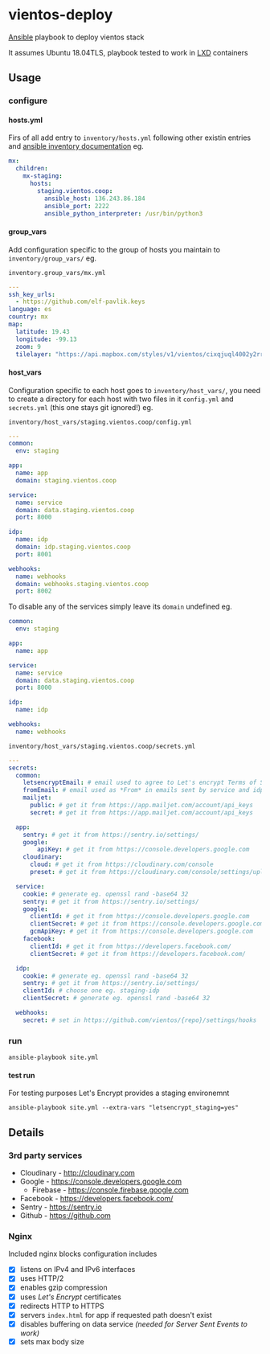 # vientos-deploy

[Ansible](https://docs.ansible.com/ansible) playbook to deploy vientos stack

It assumes Ubuntu 18.04TLS, playbook tested to work in [LXD](https://linuxcontainers.org/lxd/introduction/) containers

## Usage

### configure

#### hosts.yml

Firs of all add entry to `inventory/hosts.yml` following other existin entries and [ansible inventory documentation](https://docs.ansible.com/ansible/latest/user_guide/intro_inventory.html) eg.

```yaml
mx:
  children:
    mx-staging:
      hosts:
        staging.vientos.coop:
          ansible_host: 136.243.86.184
          ansible_port: 2222
          ansible_python_interpreter: /usr/bin/python3
```

#### group_vars

Add configuration specific to the group of hosts you maintain to `inventory/group_vars/` eg.

`inventory.group_vars/mx.yml`
```yaml
---
ssh_key_urls:
  - https://github.com/elf-pavlik.keys
language: es
country: mx
map:
  latitude: 19.43
  longitude: -99.13
  zoom: 9
  tilelayer: "https://api.mapbox.com/styles/v1/vientos/cixqjuql4002y2rrsrjy004fg/tiles/256/{z}/{x}/{y}@2x?access_token=
```

#### host_vars

Configuration specific to each host goes to `inventory/host_vars/`, you need to create a directory for each host with two files in it `config.yml` and `secrets.yml` (this one stays git ignored!) eg.

`inventory/host_vars/staging.vientos.coop/config.yml`
```yaml
---
common:
  env: staging

app:
  name: app
  domain: staging.vientos.coop

service:
  name: service
  domain: data.staging.vientos.coop
  port: 8000

idp:
  name: idp
  domain: idp.staging.vientos.coop
  port: 8001

webhooks:
  name: webhooks
  domain: webhooks.staging.vientos.coop
  port: 8002
```

To disable any of the services simply leave its `domain` undefined eg.

```yaml
common:
  env: staging

app:
  name: app

service:
  name: service
  domain: data.staging.vientos.coop
  port: 8000

idp:
  name: idp

webhooks:
  name: webhooks
```

`inventory/host_vars/staging.vientos.coop/secrets.yml`
```yaml
---
secrets:
  common:
    letsencryptEmail: # email used to agree to Let's encrypt Terms of Service
    fromEmail: # email used as *From* in emails sent by service and idp
    mailjet:
      public: # get it from https://app.mailjet.com/account/api_keys
      secret: # get it from https://app.mailjet.com/account/api_keys

  app:
    sentry: # get it from https://sentry.io/settings/
    google:
        apiKey: # get it from https://console.developers.google.com
    cloudinary:
      cloud: # get it from https://cloudinary.com/console
      preset: # get it from https://cloudinary.com/console/settings/upload

  service:
    cookie: # generate eg. openssl rand -base64 32
    sentry: # get it from https://sentry.io/settings/
    google:
      clientId: # get it from https://console.developers.google.com
      clientSecret: # get it from https://console.developers.google.com
      gcmApiKey: # get it from https://console.developers.google.com
    facebook:
      clientId: # get it from https://developers.facebook.com/
      clientSecret: # get it from https://developers.facebook.com/

  idp:
    cookie: # generate eg. openssl rand -base64 32
    sentry: # get it from https://sentry.io/settings/
    clientId: # choose one eg. staging-idp
    clientSecret: # generate eg. openssl rand -base64 32

  webhooks:
    secret: # set in https://github.com/vientos/{repo}/settings/hooks

```

### run

`ansible-playbook site.yml`

#### test run

For testing purposes Let's Encrypt provides a staging environemnt

`ansible-playbook site.yml --extra-vars "letsencrypt_staging=yes"`

## Details

### 3rd party services

* Cloudinary - http://cloudinary.com
* Google - https://console.developers.google.com
  * Firebase - https://console.firebase.google.com
* Facebook - https://developers.facebook.com/
* Sentry - https://sentry.io
* Github - https://github.com

### Nginx

Included nginx blocks configuration includes
* [x] listens on IPv4 and IPv6 interfaces
* [x] uses HTTP/2
* [x] enables gzip compression
* [x] uses *Let's Encrypt* certificates
* [x] redirects HTTP to HTTPS
* [x] servers `index.html` for app if requested path doesn't exist
* [x] disables buffering on data service *(needed for Server Sent Events to work)*
* [x] sets max body size
